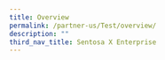 ```yaml
---
title: Overview
permalink: /partner-us/Test/overview/
description: ""
third_nav_title: Sentosa X Enterprise
---
```


